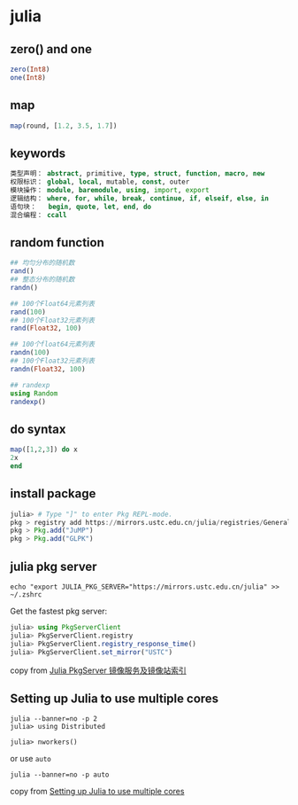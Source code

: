 # julia

## zero() and one

``` julia
zero(Int8)
one(Int8)
```
## map

``` julia
map(round, [1.2, 3.5, 1.7])
```
## keywords

``` julia
类型声明： abstract, primitive, type, struct, function, macro, new
权限标识： global, local, mutable, const, outer
模块操作： module, baremodule, using, import, export
逻辑结构： where, for, while, break, continue, if, elseif, else, in
语句块：   begin, quote, let, end, do
混合编程： ccall
```

## random function

``` julia
## 均匀分布的随机数
rand()
## 整态分布的随机数
randn()

## 100个Float64元素列表
rand(100)
## 100个Float32元素列表
rand(Float32, 100)

## 100个float64元素列表
randn(100)
## 100个Float32元素列表
randn(Float32, 100)

## randexp
using Random
randexp()
```

## do syntax

``` julia
map([1,2,3]) do x
2x
end
```

## install package

``` julia
julia> # Type "]" to enter Pkg REPL-mode.
pkg > registry add https://mirrors.ustc.edu.cn/julia/registries/General.git
pkg > Pkg.add("JuMP")
pkg > Pkg.add("GLPK")
```

## julia pkg server

``` shell
echo "export JULIA_PKG_SERVER="https://mirrors.ustc.edu.cn/julia" >> ~/.zshrc
```

Get the fastest pkg server:

``` julia
julia> using PkgServerClient
julia> PkgServerClient.registry
julia> PkgServerClient.registry_response_time()
julia> PkgServerClient.set_mirror("USTC")
```
copy from [Julia PkgServer 镜像服务及镜像站索引](https://discourse.juliacn.com/t/topic/2969)

## Setting up Julia to use multiple cores

``` shell
julia --banner=no -p 2
julia> using Distributed

julia> nworkers()

```
or use `auto`

``` shell
julia --banner=no -p auto
```
copy from [Setting up Julia to use multiple cores](https://subscription.packtpub.com/book/application-development/9781788998369/1/ch01lvl1sec18/setting-up-julia-to-use-multiple-cores)
